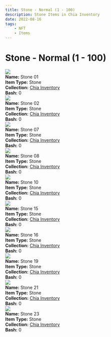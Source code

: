 ```yaml
---
title: Stone - Normal (1 - 100)
description: Stone Items in Chia Inventory
date: 2022-08-16
tags:
    - NFT
    - Items
---
```


# Stone - Normal (1 - 100)
<div class="item_thumbnail">
<img loading="lazy" src="https://djxxkjx52yigcm7sorhjvkr2xrtestgpddftrhd5pwwfuuvp.arweave.net/Gm9_1Jv3W_EGEz8nROmqo6vGZJTM8YyzicfX2sWlKvE"><br/>
<div><strong>Name:</strong> Stone 01</div>
<div><strong>Item Type:</strong> Stone</div>
<div><strong>Collection:</strong> <a href="https://www.spacescan.io/xch/nft/collection/col16fpva26fhdjp2echs3cr7c30gzl7qe67hu9grtsjcqldz354asjsyzp6wx">Chia Inventory</a></div>
<div><strong>Bash:</strong> 0</div>
</div>
<div class="item_thumbnail">
<img loading="lazy" src="https://tse2buqmvjecgofpixjezdzkpddbqtcnrzdjditi4txhvuq.arweave.net/nImg0gyqSCM4_r0XSTI8qeM_Y--YTE2ORpGiaOTuetI"><br/>
<div><strong>Name:</strong> Stone 02</div>
<div><strong>Item Type:</strong> Stone</div>
<div><strong>Collection:</strong> <a href="https://www.spacescan.io/xch/nft/collection/col16fpva26fhdjp2echs3cr7c30gzl7qe67hu9grtsjcqldz354asjsyzp6wx">Chia Inventory</a></div>
<div><strong>Bash:</strong> 0</div>
</div>
<div class="item_thumbnail">
<img loading="lazy" src="https://or6t2cedelnjo3b4uddliinfe6tj3jz664nkw3mhzvdbjv6ihfma.arweave.net/dH09CIMi2pdsPKDGtCGlJ6adpz73Gqtth81GFNfIOVg"><br/>
<div><strong>Name:</strong> Stone 07</div>
<div><strong>Item Type:</strong> Stone</div>
<div><strong>Collection:</strong> <a href="https://www.spacescan.io/xch/nft/collection/col16fpva26fhdjp2echs3cr7c30gzl7qe67hu9grtsjcqldz354asjsyzp6wx">Chia Inventory</a></div>
<div><strong>Bash:</strong> 0</div>
</div>
<div class="item_thumbnail">
<img loading="lazy" src="https://ctxekgklf2tajkcmjc5xlupo2eixxoyrcy6q4gybwflrj444ma.arweave.net/FO5FGUsupg_SoTEi7ddHu0RF7uxEWPQ4bAbFXFPOcYA"><br/>
<div><strong>Name:</strong> Stone 08</div>
<div><strong>Item Type:</strong> Stone</div>
<div><strong>Collection:</strong> <a href="https://www.spacescan.io/xch/nft/collection/col16fpva26fhdjp2echs3cr7c30gzl7qe67hu9grtsjcqldz354asjsyzp6wx">Chia Inventory</a></div>
<div><strong>Bash:</strong> 0</div>
</div>
<div class="item_thumbnail">
<img loading="lazy" src="https://itcwhnfjgrhqslfiiaeie73cmcucqjoekb3qqlt5ietbrw4j.arweave.net/RMVjtKk0TwksqEA_Ign-9iYKgoJcRQdwgufUEmGNuJI"><br/>
<div><strong>Name:</strong> Stone 10</div>
<div><strong>Item Type:</strong> Stone</div>
<div><strong>Collection:</strong> <a href="https://www.spacescan.io/xch/nft/collection/col16fpva26fhdjp2echs3cr7c30gzl7qe67hu9grtsjcqldz354asjsyzp6wx">Chia Inventory</a></div>
<div><strong>Bash:</strong> 0</div>
</div>
<div class="item_thumbnail">
<img loading="lazy" src="https://lpkqufnagvdm3fnyzcgg7hhlnbrowhjj5vbi3goptubly7i7fxdq.arweave.net/W9UKFaA1Rs2VuMiMb5zraGLrHSntQo2Zz50CvH0fLcc"><br/>
<div><strong>Name:</strong> Stone 15</div>
<div><strong>Item Type:</strong> Stone</div>
<div><strong>Collection:</strong> <a href="https://www.spacescan.io/xch/nft/collection/col16fpva26fhdjp2echs3cr7c30gzl7qe67hu9grtsjcqldz354asjsyzp6wx">Chia Inventory</a></div>
<div><strong>Bash:</strong> 0</div>
</div>
<div class="item_thumbnail">
<img loading="lazy" src="https://ad7qwazr4vl5jiooup23opifhu3n2n4wbjdb62aplxss5622vu.arweave.net/AP8-LAzHlV9ShzqP1tz0FPTbdN5YKRh9oD13lLvtarQ"><br/>
<div><strong>Name:</strong> Stone 16</div>
<div><strong>Item Type:</strong> Stone</div>
<div><strong>Collection:</strong> <a href="https://www.spacescan.io/xch/nft/collection/col16fpva26fhdjp2echs3cr7c30gzl7qe67hu9grtsjcqldz354asjsyzp6wx">Chia Inventory</a></div>
<div><strong>Bash:</strong> 0</div>
</div>
<div class="item_thumbnail">
<img loading="lazy" src="https://mccgdudvdfzs5iedw56cfmckefqn4zgyg2u5tgdvo7kgehcy.arweave.net/YIRh0HUZcy6gg7d8IrBKIW--DeZNg2qdmY-dXfUYhxY"><br/>
<div><strong>Name:</strong> Stone 19</div>
<div><strong>Item Type:</strong> Stone</div>
<div><strong>Collection:</strong> <a href="https://www.spacescan.io/xch/nft/collection/col16fpva26fhdjp2echs3cr7c30gzl7qe67hu9grtsjcqldz354asjsyzp6wx">Chia Inventory</a></div>
<div><strong>Bash:</strong> 0</div>
</div>
<div class="item_thumbnail">
<img loading="lazy" src="https://x2t7glnx7evx2igefxycenorvzzebsb5mkm3pxb7tdolsc2r.arweave.net/v_qfzLbf5K3-0gxC3wIjXRrnJAyD1imbfcP5jcuQtR8"><br/>
<div><strong>Name:</strong> Stone 21</div>
<div><strong>Item Type:</strong> Stone</div>
<div><strong>Collection:</strong> <a href="https://www.spacescan.io/xch/nft/collection/col16fpva26fhdjp2echs3cr7c30gzl7qe67hu9grtsjcqldz354asjsyzp6wx">Chia Inventory</a></div>
<div><strong>Bash:</strong> 0</div>
</div>
<div class="item_thumbnail">
<img loading="lazy" src="https://tpiovso3m7fmgvftuucwpeorkc7c24l3f6socxgngltgokx3iu.arweave.net/m9DqydtnysNUs6UFZ5HRUL4tcXs_vpOFczTLmZyr7RU"><br/>
<div><strong>Name:</strong> Stone 23</div>
<div><strong>Item Type:</strong> Stone</div>
<div><strong>Collection:</strong> <a href="https://www.spacescan.io/xch/nft/collection/col16fpva26fhdjp2echs3cr7c30gzl7qe67hu9grtsjcqldz354asjsyzp6wx">Chia Inventory</a></div>
<div><strong>Bash:</strong> 0</div>
</div>

